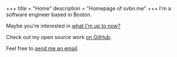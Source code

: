 +++
title = "Home"
description = "Homepage of svbn.me"
+++
I'm a software engineer based in Boston.

Maybe you're interested in [what I'm up to now?](/now)

Check out my open source work [on GitHub](https://github.com/svanburen).

Feel free to [send me an email](mailto:vanburenstefan@gmail.com).
